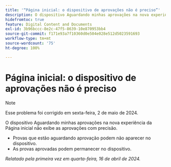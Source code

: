 ```yaml
---
title: '“Página inicial: o dispositivo de aprovações não é preciso”'
description: O dispositivo Aguardando minhas aprovações na nova experiência da Página inicial não exibe as aprovações com precisão.
hidefromtoc: true
feature: Digital Content and Documents
exl-id: 3b96bccc-8e2c-47f5-8639-10e870953bb4
source-git-commit: f171e93a7f10360d0e504e028e512d5023591693
workflow-type: tm+mt
source-wordcount: '75'
ht-degree: 100%

---
```


# Página inicial: o dispositivo de aprovações não é preciso

>[!NOTE]
>
>Esse problema foi corrigido em sexta-feira, 2 de maio de 2024.

<!-- WF, WFP-->

O dispositivo Aguardando minhas aprovações na nova experiência da Página inicial não exibe as aprovações com precisão.

* Provas que estão aguardando aprovação podem não aparecer no dispositivo.
* As provas aprovadas podem permanecer no dispositivo.

_Relatado pela primeira vez em quarta-feira, 16 de abril de 2024._
